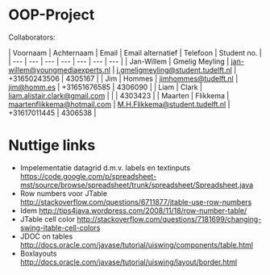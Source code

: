 OOP-Project
===========

Collaborators:

| Voornaam | Achternaam | Email | Email alternatief | Telefoon | Student no. |
| --- | --- | --- | --- | --- | --- | --- |
| Jan-Willem | Gmelig Meyling | jan-willem@youngmediaexperts.nl | j.gmeligmeyling@student.tudelft.nl | +31650243506 | 4305167 |
| Jim | Hommes | jimhommes@tudelft.nl | jim@homm.es | +31651676585 | 4306090 |
| Liam | Clark | liam.alistair.clark@gmail.com | | | 4303423 |
| Maarten | Flikkema | maartenflikkema@hotmail.com | M.H.Flikkema@student.tudelft.nl | +31617011445 | 4306538 |

Nuttige links
===========
* Impelementatie datagrid d.m.v. labels en textinputs https://code.google.com/p/spreadsheet-mst/source/browse/spreadsheet/trunk/spreadsheet/Spreadsheet.java
* Row numbers voor JTable http://stackoverflow.com/questions/6711877/jtable-use-row-numbers
* Idem http://tips4java.wordpress.com/2008/11/18/row-number-table/
* JTable cell color http://stackoverflow.com/questions/7181699/changing-swing-jtable-cell-colors
* JDOC on tables http://docs.oracle.com/javase/tutorial/uiswing/components/table.html
* Boxlayouts http://docs.oracle.com/javase/tutorial/uiswing/layout/border.html

